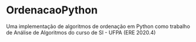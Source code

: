 # OrdenacaoPython
Uma implementação de algoritmos de ordenação em Python como trabalho de Análise de Algoritmos do curso de SI - UFPA (ERE 2020.4)
